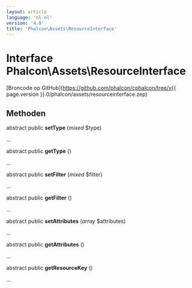 ```yaml
---
layout: article
language: 'nl-nl'
version: '4.0'
title: 'Phalcon\Assets\ResourceInterface'
---
```

# Interface **Phalcon\Assets\ResourceInterface**

[Broncode op GitHub](https://github.com/phalcon/cphalcon/tree/v{{ page.version }}.0/phalcon/assets/resourceinterface.zep)

## Methoden

abstract public **setType** (*mixed* $type)

...

abstract public **getType** ()

...

abstract public **setFilter** (*mixed* $filter)

...

abstract public **getFilter** ()

...

abstract public **setAttributes** (*array* $attributes)

...

abstract public **getAttributes** ()

...

abstract public **getResourceKey** ()

...